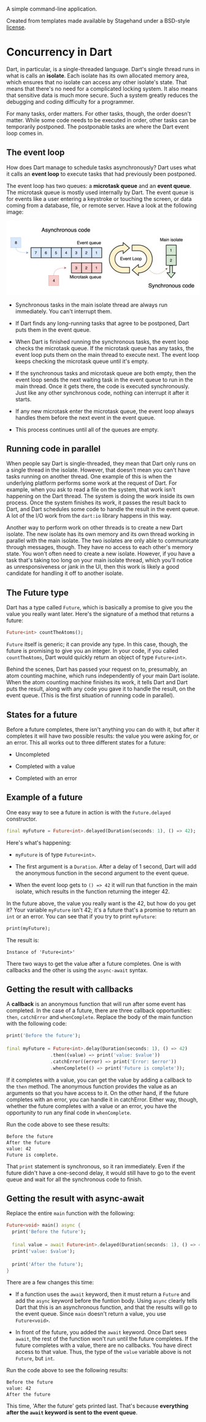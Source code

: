 A simple command-line application.

Created from templates made available by Stagehand under a BSD-style
[license](https://github.com/dart-lang/stagehand/blob/master/LICENSE).

# Concurrency in Dart

Dart, in particular, is a single-threaded language. Dart's single thread runs in what is calls an **isolate**. Each isolate
has its own allocated memory area, which ensures that no isolate can access any other isolate's state. That means that
there's no need for a complicated locking system. It also means that sensitive data is much more secure. Such a system
greatly reduces the debugging and coding difficulty for a programmer.

For many tasks, order matters. For other tasks, though, the order doesn't matter. While some code needs to be executed in
order, other tasks can be temporarily postponed. The postponable tasks are where the Dart event loop comes in.

## The event loop

How does Dart manage to schedule tasks asynchronously? Dart uses what it calls an **event loop** to execute tasks that had
previously been postponed.

The event loop has two queues: a **microtask queue** and an **event queue**. The microtask queue is mostly used internally
by Dart. The event queue is for events like a user entering a keystroke or touching the screen, or data coming from a
database, file, or remote server. Have a look at the following image:

![](event_loop.png)

+ Synchronous tasks in the main isolate thread are always run immediately. You can't interrupt them.
+ If Dart finds any long-running tasks that agree to be postponed, Dart puts them in the event queue.
+ When Dart is finished running the synchronous tasks, the event loop checks the microtask queue. If the microtask queue
has any tasks, the event loop puts them on the main thread to execute next. The event loop keeps checking the microtask
  queue until it's empty.
+ If the synchronous tasks and microtask queue are both empty, then the event loop sends the next waiting task in the event
queue to run in the main thread. Once it gets there, the code is executed synchronously. Just like any other synchronous
  code, nothing can interrupt it after it starts.
  
+ If any new microtask enter the microtask queue, the event loop always handles them before the next event in the event
queue.
  
+ This process continues until all of the queues are empty.

## Running code in parallel

When people say Dart is single-threaded, they mean that Dart only runs on a single thread in the isolate. However, that
doesn't mean you can't have tasks running on another thread. One example of this is when the underlying platform performs
some work at the request of Dart. For example, when you ask to read a file on the system, that work isn't happening on the
Dart thread. The system is doing the work inside its own process. Once the system finishes its work, it passes the result
back to Dart, and Dart schedules some code to handle the result in the event queue. A lot of the I/O work from the
`dart:io` library happens in this way.

Another way to perform work on other threads is to create a new Dart isolate. The new isolate has its own memory and its
own thread working in parallel with the main isolate. The two isolates are only able to communicate through messages,
though. They have no access to each other's memory state. You won't often need to create a new isolate. However, if you
have a task that's taking too long on your main isolate thread, which you'll notice as unresponsiveness or jank in the UI,
then this work is likely a good candidate for handling it off to another isolate.

## The Future type

Dart has a type called `Future`, which is basically a promise to give you the value you really want later. Here's the signature
of a method that returns a future:
```dart
Future<int> countTheAtoms();
```
`Future` itself is generic; it can provide any type. In this case, though, the future is promising to give you an integer.
In your code, if you called `countTheAtoms`, Dart would quickly return an object of type `Future<int>`.

Behind the scenes, Dart has passed your request on to, presumably, an atom counting machine, which runs independently of
your main Dart isolate. When the atom counting machine finishes its work, it tells Dart and Dart puts the result, along
with any code you gave it to handle the result, on the event queue. (This is the first situation of running code in parallel).

## States for a future

Before a future completes, there isn't anything you can do with it, but after it completes it will have two possible results:
the value you were asking for, or an error. This all works out to three different states for a future:
+ Uncompleted

+ Completed with a value

+ Completed with an error

## Example of a future

One easy way to see a future in action is with the `Future.delayed` constructor.
```Dart
final myFuture = Future<int>.delayed(Duration(seconds: 1), () => 42);
```
Here's what's happening:
+ `myFuture` is of type `Future<int>`.

+ The first argument is a `Duration`. After a delay of 1 second, Dart will add the anonymous function in the second argument
to the event queue.
  
+ When the event loop gets to `() => 42` it will run that function in the main isolate, which results in the function
returning the integer 42.
  
In the future above, the value you really want is the 42, but how do you get it? Your variable `myFuture` isn't 42; it's
a future that's a promise to return an `int` or an error. You can see that if you try to print `myFuture`:
```Dart
print(myFuture);
```
The result is:
```
Instance of 'Future<int>'
```
There two ways to get the value after a future completes. One is with callbacks and the other is using the `async-await`
syntax.

## Getting the result with callbacks

A **callback** is an anonymous function that will run after some event has completed. In the case of a future, there are
three callback opportunities: `then`, `catchError` and `whenComplete`. Replace the body of the main function with the
following code:
```dart
print('Before the future');

final myFuture = Future<int>.delay(Duration(seconds: 1), () => 42)
                .then((value) => print('value: $value'))
                .catchError((error) => print('Error: $error'))
                .whenComplete(() => print('Future is complete'));
```
If it completes with a value, you can get the value by adding a callback to the `then` method. The anonymous function
provides the value as an arguments so that you have access to it. On the other hand, if the future completes with an error,
you can handle it in catchError. Either way, though, whether the future completes with a value or an error, you have the
opportunity to run any final code in `whenComplete`.

Run the code above to see these results:
```
Before the future
After the future
value: 42
Future is complete.
```
That `print` statement is synchronous, so it ran immediately. Even if the future didn't have a one-second delay, it
would still have to go to the event queue and wait for all the synchronous code to finish.

## Getting the result with async-await

Replace the entire `main` function with the following:
```dart
Future<void> main() async {
  print('Before the future');
  
  final value = await Future<int>.delayed(Duration(seconds: 1), () => 42);
  print('value: $value');
  
  print('After the future');
}
```
There are a few changes this time:
+ If a function uses the `await` keyword, then it must return a `Future` and add the `async` keyword before the funtion
body. Using `async` clearly tells Dart that this is an asynchronous function, and that the results will go to the event
  queue. Since `main` doesn't return a value, you use `Future<void>`.
  
+ In front of the future, you added the `await` keyword. Once Dart sees `await`, the rest of the function won't run until
the future completes. If the future completes with a value, there are no callbacks. You have direct access to that value.
  Thus, the type of the `value` variable above is not `Future`, but `int`.
  
Run the code above to see the following results:
```
Before the future
value: 42
After the future
```
This time, 'After the future' gets printed last. That's because **everything after the `await` keyword is sent to the event
queue**.